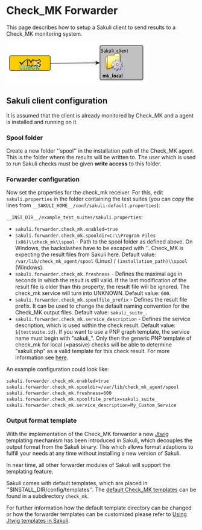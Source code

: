 # Check_MK Forwarder

This page describes how to setup a Sakuli client to send results to a Check_MK monitoring system.

![sakuli-checkmk](pics/sakuli-checkmk.png)

## Sakuli client configuration

It is assumed that the client is already monitored by Check_MK and a agent is installed and running on it.

### Spool folder

Create a new folder ''spool'' in the installation path of the Check_MK agent. This is the folder where the results will be written to. The user which is used to run Sakuli checks must be given **write access** to this folder.

### Forwarder configuration

Now set the properties for the check_mk receiver. For this, edit `sakuli.properties` in the folder containing the test suites (you can copy the lines from `__SAKULI_HOME__/conf/sakuli-default.properties`):

`__INST_DIR__/example_test_suites/sakuli.properties`:

  * `sakuli.forwarder.check_mk.enabled=true`
  * `sakuli.forwarder.check_mk.spooldir=C:\\Program Files (x86)\\check_mk\\spool` - Path to the spool folder as defined above. On Windows, the backslashes have to be escaped with '\'. Check_MK is expecting the result files from Sakuli here. Default value: `/var/lib/check_mk_agent/spool` (Linux) / `(installation_path)\\spool` (Windows).
  * `sakuli.forwarder.check_mk.freshness` - Defines the maximal age in seconds in which the result is still valid. If the last modification of the result file is older than this property, the result file will be ignored. The check_mk service will turn into UNKNOWN. Default value: `600`.
  * `sakuli.forwarder.check_mk.spoolfile_prefix` - Defines the result file prefix. It can be used to change the default naming convention for the Check_MK output files. Default value: `sakuli_suite_`.
  * `sakuli.forwarder.check_mk.service_description` - Defines the service description, which is used within the check result. Default value: `${testsuite.id}`. If you want to use a PNP graph template, the service name must begin with "sakuli_". Only then the generic PNP template of check_mk for local (=passive) checks will be able to determine "sakuli.php" as a valid template for this check result. For more information see [here](https://mathias-kettner.de/checkmk_localchecks.html#PNP%20Templates%20for%20local%20checks).

An example configuration could look like:

    sakuli.forwarder.check_mk.enabled=true
    sakuli.forwarder.check_mk.spooldir=/var/lib/check_mk_agent/spool
    sakuli.forwarder.check_mk.freshness=600
    sakuli.forwarder.check_mk.spoolfile_prefix=sakuli_suite_
    sakuli.forwarder.check_mk.service_description=My_Custom_Service

### Output format template

With the implementation of the Check_MK forwarder a new [Jtwig](http://jtwig.org/) templating mechanism has been introduced in Sakuli, which decouples the output format from the Sakuli binary. This which allows format adaptions to fulfill your needs at any time without installing a new version of Sakuli.

In near time, all other forwarder modules of Sakuli will support the templating feature.

Sakuli comes with default templates, which are placed in ''$INSTALL_DIR/config/templates''. The [default Check_MK templates](../src/common/src/main/resources/org/sakuli/common/config/templates/check_mk) can be found in a subdirectory `check_mk`.

For further information how the default template directory can be changed or how the forwarder templates can be customized please refer to [Using Jtwig templates in Sakuli](forwarder-templates.md).
